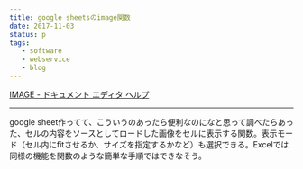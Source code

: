 ```yaml
---
title: google sheetsのimage関数
date: 2017-11-03
status: p
tags:
   - software
   - webservice
   - blog
---
```


[IMAGE \- ドキュメント エディタ ヘルプ](https://support.google.com/docs/answer/3093333?hl=ja)

---

google sheet作ってて、こういうのあったら便利なのになと思って調べたらあった、セルの内容をソースとしてロードした画像をセルに表示する関数。表示モード（セル内にfitさせるか、サイズを指定するかなど）も選択できる。Excelでは同様の機能を関数のような簡単な手順ではできなそう。
